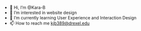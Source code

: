 - 👋 Hi, I’m @Kara-B
- 👀 I’m interested in website design
- 🌱 I’m currently learning User Experience and Interaction Design
- 📫 How to reach me kjb389@drexel.edu

<!---
Kara-B/Kara-B is a ✨ special ✨ repository because its `README.md` (this file) appears on your GitHub profile.
You can click the Preview link to take a look at your changes.
--->
